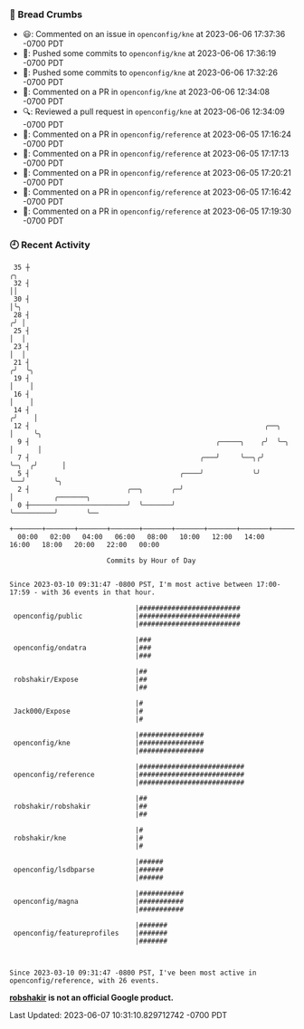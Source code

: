 ### 🍞 Bread Crumbs

 * 😃: Commented on an issue in `openconfig/kne` at 2023-06-06 17:37:36 -0700 PDT
 * 🚢: Pushed some commits to `openconfig/kne` at 2023-06-06 17:36:19 -0700 PDT
 * 🚢: Pushed some commits to `openconfig/kne` at 2023-06-06 17:32:26 -0700 PDT
 * 💬: Commented on a PR in  `openconfig/kne` at 2023-06-06 12:34:08 -0700 PDT
 * 🔍: Reviewed a pull request in  `openconfig/kne` at 2023-06-06 12:34:09 -0700 PDT
 * 💬: Commented on a PR in  `openconfig/reference` at 2023-06-05 17:16:24 -0700 PDT
 * 💬: Commented on a PR in  `openconfig/reference` at 2023-06-05 17:17:13 -0700 PDT
 * 💬: Commented on a PR in  `openconfig/reference` at 2023-06-05 17:20:21 -0700 PDT
 * 💬: Commented on a PR in  `openconfig/reference` at 2023-06-05 17:16:42 -0700 PDT
 * 💬: Commented on a PR in  `openconfig/reference` at 2023-06-05 17:19:30 -0700 PDT

### 🕘 Recent Activity
```
 35 ┼                                                                        ╭╮
 32 ┤                                                                        ││
 30 ┤                                                                        │╰╮
 28 ┤                                                                       ╭╯ │
 25 ┤                                                                       │  │
 23 ┤                                                                       │  │
 21 ┤                                                                      ╭╯  ╰╮
 19 ┤                                                                      │    │
 16 ┤                                                                      │    │
 14 ┤                                                                     ╭╯    │
 12 ┤                                                          ╭──╮       │     ╰╮
  9 ┤                                              ╭─────╮    ╭╯  ╰─╮     │      │
  7 ┤                                          ╭───╯     ╰──╮╭╯     ╰─╮  ╭╯      │
  5 ┤                                     ╭────╯            ╰╯        ╰──╯       ╰╮
  2 ┤                        ╭──╮       ╭─╯                                       │          ╭───────╮
  0 ┼────────────────────────╯  ╰───────╯                                         ╰──────────╯       ╰──
    +───────+───────+───────+───────+───────+───────+───────+───────+───────+───────+───────+───────+────
  00:00   02:00   04:00   06:00   08:00   10:00   12:00   14:00   16:00   18:00   20:00   22:00   00:00   

						Commits by Hour of Day


Since 2023-03-10 09:31:47 -0800 PST, I'm most active between 17:00-17:59 - with 36 events in that hour.

```



```
                               |#########################
 openconfig/public             |#########################
                               |#########################

                               |###
 openconfig/ondatra            |###
                               |###

                               |##
 robshakir/Expose              |##
                               |##

                               |#
 Jack000/Expose                |#
                               |#

                               |################
 openconfig/kne                |################
                               |################

                               |##########################
 openconfig/reference          |##########################
                               |##########################

                               |##
 robshakir/robshakir           |##
                               |##

                               |#
 robshakir/kne                 |#
                               |#

                               |######
 openconfig/lsdbparse          |######
                               |######

                               |###########
 openconfig/magna              |###########
                               |###########

                               |#######
 openconfig/featureprofiles    |#######
                               |#######



Since 2023-03-10 09:31:47 -0800 PST, I've been most active in openconfig/reference, with 26 events.

```
**[robshakir](mailto:robjs@google.com) is not an official Google product.**  


Last Updated: 2023-06-07 10:31:10.829712742 -0700 PDT
